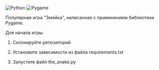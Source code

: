 ![Python](https://img.shields.io/badge/python-3670A0?style=for-the-badge&logo=python&logoColor=ffdd54) ![Pygame](https://img.shields.io/badge/pygame-%23000000.svg?style=for-the-badge&logo=pygame&logoColor=white)

Популярная игра "Змейка", написанная с применением библиотеки Pygame.

Для начала игры:

1) Склонируйте репозиторий

2) Установите зависимости из файла requirements.txt

3) Запустите файл the_snake.py
